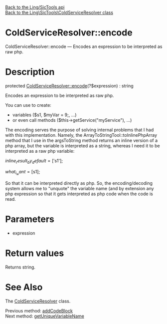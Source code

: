 [Back to the Ling/SicTools api](https://github.com/lingtalfi/SicTools/blob/master/doc/api/Ling/SicTools.md)<br>
[Back to the Ling\SicTools\ColdServiceResolver class](https://github.com/lingtalfi/SicTools/blob/master/doc/api/Ling/SicTools/ColdServiceResolver.md)


ColdServiceResolver::encode
================



ColdServiceResolver::encode — Encodes an expression to be interpreted as raw php.




Description
================


protected [ColdServiceResolver::encode](https://github.com/lingtalfi/SicTools/blob/master/doc/api/Ling/SicTools/ColdServiceResolver/encode.md)(?$expression) : string




Encodes an expression to be interpreted as raw php.

You can use to create:

- variables ($s1, $myVar = 9;, ...)
- or even call methods ($this->getService("myService"), ...)




The encoding serves the purpose of solving internal problems that I had with this implementation.
Namely, the ArrayToStringTool::toInlinePhpArray method that I use in the argsToString method returns an
inline version of a php array, but the variable is interpreted as a string, whereas I need it to be interpreted
as a raw php variable:

$inline_result_by_default = ['$s1'];

$what_i_want = [$s1];

So that it can be interpreted directly as php.
So, the encoding/decoding system allows me to "unquote" the variable name (and by extension any php expression
so that it gets interpreted as php code when the code is read.




Parameters
================


- expression

    


Return values
================

Returns string.








See Also
================

The [ColdServiceResolver](https://github.com/lingtalfi/SicTools/blob/master/doc/api/Ling/SicTools/ColdServiceResolver.md) class.

Previous method: [addCodeBlock](https://github.com/lingtalfi/SicTools/blob/master/doc/api/Ling/SicTools/ColdServiceResolver/addCodeBlock.md)<br>Next method: [getUniqueVariableName](https://github.com/lingtalfi/SicTools/blob/master/doc/api/Ling/SicTools/ColdServiceResolver/getUniqueVariableName.md)<br>

